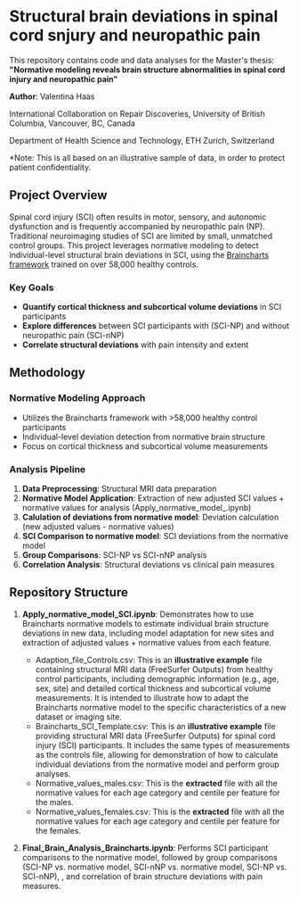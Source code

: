 # Structural brain deviations in spinal cord snjury and neuropathic pain

This repository contains code and data analyses for the Master's thesis: **"Normative modeling reveals brain structure abnormalities in spinal cord injury and neuropathic pain"**

**Author**: Valentina Haas
 
International Collaboration on Repair Discoveries, University of British Columbia, Vancouver, BC, Canada


Department of Health Science and Technology, ETH Zurich, Switzerland

*Note: This is all based on an illustrative sample of data, in order to protect patient confidentiality.

##  Project Overview

Spinal cord injury (SCI) often results in motor, sensory, and autonomic dysfunction and is frequently accompanied by neuropathic pain (NP). Traditional neuroimaging studies of SCI are limited by small, unmatched control groups. This project leverages normative modeling to detect individual-level structural brain deviations in SCI, using the [Braincharts framework](https://github.com/predictive-clinical-neuroscience/braincharts/tree/master) trained on over 58,000 healthy controls. 

### Key Goals

- **Quantify cortical thickness and subcortical volume deviations** in SCI participants
- **Explore differences** between SCI participants with (SCI-NP) and without neuropathic pain (SCI-nNP)
- **Correlate structural deviations** with pain intensity and extent

## Methodology

### Normative Modeling Approach
- Utilizes the Braincharts framework with >58,000 healthy control participants
- Individual-level deviation detection from normative brain structure
- Focus on cortical thickness and subcortical volume measurements


### Analysis Pipeline
1. **Data Preprocessing**: Structural MRI data preparation
2. **Normative Model Application**: Extraction of new adjusted SCI values + normative values for analysis (Apply_normative_model_.ipynb)
3. **Calulation of deviations from normative model**: Deviation calculation (new adjusted values - normative values) 
4. **SCI Comparison to normative model**: SCI deviations from the normative model
5. **Group Comparisons**: SCI-NP vs SCI-nNP analysis
6. **Correlation Analysis**: Structural deviations vs clinical pain measures 


## Repository Structure
1. **Apply_normative_model_SCI.ipynb**: Demonstrates how to use Braincharts normative models to estimate individual brain structure deviations in new data, including model adaptation for new sites and extraction of adjusted values + normative values from each feature.
    - Adaption_file_Controls.csv: This is an **illustrative example** file containing structural MRI data (FreeSurfer Outputs) from healthy control participants, including demographic information (e.g., age, sex, site) and detailed cortical thickness and subcortical volume measurements. It is intended to illustrate how to adapt the Braincharts normative model to the specific characteristics of a new dataset or imaging site.
    - Braincharts_SCI_Template.csv: This is an **illustrative example** file providing structural MRI data (FreeSurfer Outputs) for spinal cord injury (SCI) participants. It includes the same types of measurements as the controls file, allowing for demonstration of how to calculate individual deviations from the normative model and perform group analyses.
    - Normative_values_males.csv: This is the **extracted** file with all the normative values for each age category and centile per feature for the males.
    - Normative_values_females.csv: This is the **extracted** file with all the normative values for each age category and centile per feature for the females. 
      
2. **Final_Brain_Analysis_Braincharts.ipynb**: Performs SCI participant comparisons to the normative model, followed by group comparisons (SCI-NP vs. normative model, SCI-nNP vs. normative model, SCI-NP vs. SCI-nNP), , and correlation of brain structure deviations with pain measures.
